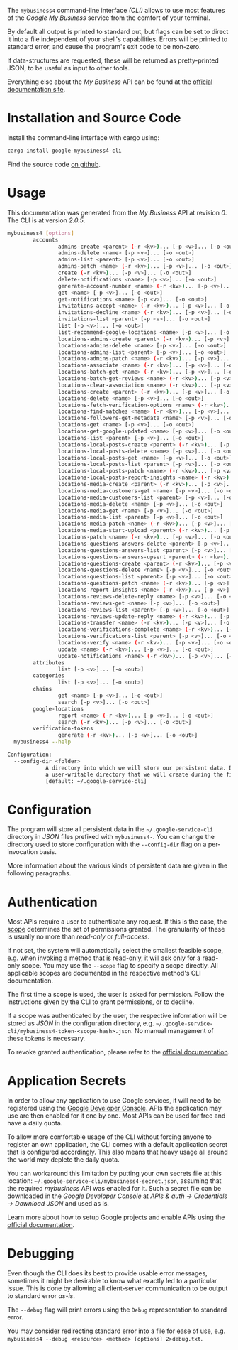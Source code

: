 <!---
DO NOT EDIT !
This file was generated automatically from 'src/mako/cli/README.md.mako'
DO NOT EDIT !
-->
The `mybusiness4` command-line interface *(CLI)* allows to use most features of the *Google My Business* service from the comfort of your terminal.

By default all output is printed to standard out, but flags can be set to direct it into a file independent of your shell's
capabilities. Errors will be printed to standard error, and cause the program's exit code to be non-zero.

If data-structures are requested, these will be returned as pretty-printed JSON, to be useful as input to other tools.

Everything else about the *My Business* API can be found at the
[official documentation site](https://developers.google.com/my-business/).

# Installation and Source Code

Install the command-line interface with cargo using:

```bash
cargo install google-mybusiness4-cli
```

Find the source code [on github](https://github.com/Byron/google-apis-rs/tree/main/gen/mybusiness4-cli).

# Usage

This documentation was generated from the *My Business* API at revision *0*. The CLI is at version *2.0.5*.

```bash
mybusiness4 [options]
        accounts
                admins-create <parent> (-r <kv>)... [-p <v>]... [-o <out>]
                admins-delete <name> [-p <v>]... [-o <out>]
                admins-list <parent> [-p <v>]... [-o <out>]
                admins-patch <name> (-r <kv>)... [-p <v>]... [-o <out>]
                create (-r <kv>)... [-p <v>]... [-o <out>]
                delete-notifications <name> [-p <v>]... [-o <out>]
                generate-account-number <name> (-r <kv>)... [-p <v>]... [-o <out>]
                get <name> [-p <v>]... [-o <out>]
                get-notifications <name> [-p <v>]... [-o <out>]
                invitations-accept <name> (-r <kv>)... [-p <v>]... [-o <out>]
                invitations-decline <name> (-r <kv>)... [-p <v>]... [-o <out>]
                invitations-list <parent> [-p <v>]... [-o <out>]
                list [-p <v>]... [-o <out>]
                list-recommend-google-locations <name> [-p <v>]... [-o <out>]
                locations-admins-create <parent> (-r <kv>)... [-p <v>]... [-o <out>]
                locations-admins-delete <name> [-p <v>]... [-o <out>]
                locations-admins-list <parent> [-p <v>]... [-o <out>]
                locations-admins-patch <name> (-r <kv>)... [-p <v>]... [-o <out>]
                locations-associate <name> (-r <kv>)... [-p <v>]... [-o <out>]
                locations-batch-get <name> (-r <kv>)... [-p <v>]... [-o <out>]
                locations-batch-get-reviews <name> (-r <kv>)... [-p <v>]... [-o <out>]
                locations-clear-association <name> (-r <kv>)... [-p <v>]... [-o <out>]
                locations-create <parent> (-r <kv>)... [-p <v>]... [-o <out>]
                locations-delete <name> [-p <v>]... [-o <out>]
                locations-fetch-verification-options <name> (-r <kv>)... [-p <v>]... [-o <out>]
                locations-find-matches <name> (-r <kv>)... [-p <v>]... [-o <out>]
                locations-followers-get-metadata <name> [-p <v>]... [-o <out>]
                locations-get <name> [-p <v>]... [-o <out>]
                locations-get-google-updated <name> [-p <v>]... [-o <out>]
                locations-list <parent> [-p <v>]... [-o <out>]
                locations-local-posts-create <parent> (-r <kv>)... [-p <v>]... [-o <out>]
                locations-local-posts-delete <name> [-p <v>]... [-o <out>]
                locations-local-posts-get <name> [-p <v>]... [-o <out>]
                locations-local-posts-list <parent> [-p <v>]... [-o <out>]
                locations-local-posts-patch <name> (-r <kv>)... [-p <v>]... [-o <out>]
                locations-local-posts-report-insights <name> (-r <kv>)... [-p <v>]... [-o <out>]
                locations-media-create <parent> (-r <kv>)... [-p <v>]... [-o <out>]
                locations-media-customers-get <name> [-p <v>]... [-o <out>]
                locations-media-customers-list <parent> [-p <v>]... [-o <out>]
                locations-media-delete <name> [-p <v>]... [-o <out>]
                locations-media-get <name> [-p <v>]... [-o <out>]
                locations-media-list <parent> [-p <v>]... [-o <out>]
                locations-media-patch <name> (-r <kv>)... [-p <v>]... [-o <out>]
                locations-media-start-upload <parent> (-r <kv>)... [-p <v>]... [-o <out>]
                locations-patch <name> (-r <kv>)... [-p <v>]... [-o <out>]
                locations-questions-answers-delete <parent> [-p <v>]... [-o <out>]
                locations-questions-answers-list <parent> [-p <v>]... [-o <out>]
                locations-questions-answers-upsert <parent> (-r <kv>)... [-p <v>]... [-o <out>]
                locations-questions-create <parent> (-r <kv>)... [-p <v>]... [-o <out>]
                locations-questions-delete <name> [-p <v>]... [-o <out>]
                locations-questions-list <parent> [-p <v>]... [-o <out>]
                locations-questions-patch <name> (-r <kv>)... [-p <v>]... [-o <out>]
                locations-report-insights <name> (-r <kv>)... [-p <v>]... [-o <out>]
                locations-reviews-delete-reply <name> [-p <v>]... [-o <out>]
                locations-reviews-get <name> [-p <v>]... [-o <out>]
                locations-reviews-list <parent> [-p <v>]... [-o <out>]
                locations-reviews-update-reply <name> (-r <kv>)... [-p <v>]... [-o <out>]
                locations-transfer <name> (-r <kv>)... [-p <v>]... [-o <out>]
                locations-verifications-complete <name> (-r <kv>)... [-p <v>]... [-o <out>]
                locations-verifications-list <parent> [-p <v>]... [-o <out>]
                locations-verify <name> (-r <kv>)... [-p <v>]... [-o <out>]
                update <name> (-r <kv>)... [-p <v>]... [-o <out>]
                update-notifications <name> (-r <kv>)... [-p <v>]... [-o <out>]
        attributes
                list [-p <v>]... [-o <out>]
        categories
                list [-p <v>]... [-o <out>]
        chains
                get <name> [-p <v>]... [-o <out>]
                search [-p <v>]... [-o <out>]
        google-locations
                report <name> (-r <kv>)... [-p <v>]... [-o <out>]
                search (-r <kv>)... [-p <v>]... [-o <out>]
        verification-tokens
                generate (-r <kv>)... [-p <v>]... [-o <out>]
  mybusiness4 --help

Configuration:
  --config-dir <folder>
            A directory into which we will store our persistent data. Defaults to
            a user-writable directory that we will create during the first invocation.
            [default: ~/.google-service-cli]

```

# Configuration

The program will store all persistent data in the `~/.google-service-cli` directory in *JSON* files prefixed with `mybusiness4-`.  You can change the directory used to store configuration with the `--config-dir` flag on a per-invocation basis.

More information about the various kinds of persistent data are given in the following paragraphs.

# Authentication

Most APIs require a user to authenticate any request. If this is the case, the [scope][scopes] determines the 
set of permissions granted. The granularity of these is usually no more than *read-only* or *full-access*.

If not set, the system will automatically select the smallest feasible scope, e.g. when invoking a
method that is read-only, it will ask only for a read-only scope. 
You may use the `--scope` flag to specify a scope directly. 
All applicable scopes are documented in the respective method's CLI documentation.

The first time a scope is used, the user is asked for permission. Follow the instructions given 
by the CLI to grant permissions, or to decline.

If a scope was authenticated by the user, the respective information will be stored as *JSON* in the configuration
directory, e.g. `~/.google-service-cli/mybusiness4-token-<scope-hash>.json`. No manual management of these tokens
is necessary.

To revoke granted authentication, please refer to the [official documentation][revoke-access].

# Application Secrets

In order to allow any application to use Google services, it will need to be registered using the 
[Google Developer Console][google-dev-console]. APIs the application may use are then enabled for it
one by one. Most APIs can be used for free and have a daily quota.

To allow more comfortable usage of the CLI without forcing anyone to register an own application, the CLI
comes with a default application secret that is configured accordingly. This also means that heavy usage
all around the world may deplete the daily quota.

You can workaround this limitation by putting your own secrets file at this location: 
`~/.google-service-cli/mybusiness4-secret.json`, assuming that the required *mybusiness* API 
was enabled for it. Such a secret file can be downloaded in the *Google Developer Console* at 
*APIs & auth -> Credentials -> Download JSON* and used as is.

Learn more about how to setup Google projects and enable APIs using the [official documentation][google-project-new].


# Debugging

Even though the CLI does its best to provide usable error messages, sometimes it might be desirable to know
what exactly led to a particular issue. This is done by allowing all client-server communication to be 
output to standard error *as-is*.

The `--debug` flag will print errors using the `Debug` representation to standard error.

You may consider redirecting standard error into a file for ease of use, e.g. `mybusiness4 --debug <resource> <method> [options] 2>debug.txt`.


[scopes]: https://developers.google.com/+/api/oauth#scopes
[revoke-access]: http://webapps.stackexchange.com/a/30849
[google-dev-console]: https://console.developers.google.com/
[google-project-new]: https://developers.google.com/console/help/new/